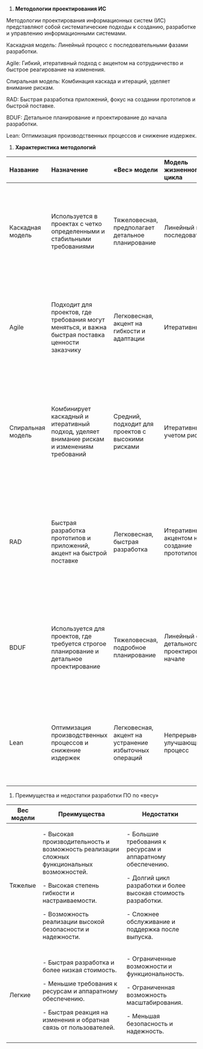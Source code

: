 ﻿1) **Методологии проектирования ИС**

Методологии проектирования информационных систем (ИС) представляют собой систематические подходы к созданию, разработке и управлению информационными системами.

Каскадная модель: Линейный процесс с последовательными фазами разработки.

Agile: Гибкий, итеративный подход с акцентом на сотрудничество и быстрое реагирование на изменения.

Спиральная модель: Комбинация каскада и итераций, уделяет внимание рискам.

RAD: Быстрая разработка приложений, фокус на создании прототипов и быстрой поставке.

BDUF: Детальное планирование и проектирование до начала разработки.

Lean: Оптимизация производственных процессов и снижение издержек.

1) **Характеристика методологий**

|Название|Назначение|«Вес» модели|Модель жизненного цикла|Фазы и стадии методологии|
| :- | :- | :- | :- | :- |
|Каскадная модель|Используется в проектах с четко определенными и стабильными требованиями|Тяжеловесная, предполагает детальное планирование|Линейный и последовательный|<p>- Анализ</p><p>- Проектирование</p><p>- Разработка</p><p>- Тестирование</p><p>- Внедрение</p><p>- поддержка</p>|
|Agile|Подходит для проектов, где требования могут меняться, и важна быстрая поставка ценности заказчику|Легковесная, акцент на гибкости и адаптации|Итеративный|<p>- Определение требований</p><p>- Планирование итерации с разработкой и тестированием</p><p>- обратная связь и адаптация</p>|
|Спиральная модель|Комбинирует каскадный и итеративный подход, уделяет внимание рискам и изменениям требований|Средний, подходит для проектов с высокими рисками|Итеративный с учетом рисков|<p>- Оценка рисков</p><p>- определение целей и альтернатив</p><p>- разработка</p><p>- тестирование</p><p>- планирование следующей итерации</p>|
|RAD|Быстрая разработка прототипов и приложений, акцент на быстрой поставке|Легковесная, быстрая разработка|Итеративный с акцентом на создание прототипов|<p>- Моделирование данных</p><p>- создание прототипа</p><p>- разработка</p><p>- тестирование</p><p>- интеграция и развертывание</p>|
|BDUF|Используется для проектов, где требуется строгое планирование и детальное проектирование|Тяжеловесная, подробное планирование|Линейный с фазой детального проектирования в начале|<p>- Определение требований</p><p>- детальное проектирование</p><p>- разработка</p><p>- тестирование</p><p>- внедрение</p><p>- поддержка</p>|
|Lean|Оптимизация производственных процессов и снижение издержек|Легковесная, акцент на устранение избыточных операций|Непрерывный улучшающий процесс|<p>- Анализ процессов</p><p>- устранение потерь</p><p>- оптимизация</p><p>- повторение и улучшение</p>|

1) Преимущества и недостатки разработки ПО по «весу»

|**Вес модели**|**Преимущества**|**Недостатки**|
| - | - | - |
|Тяжелые|<p>- Высокая производительность и возможность реализации сложных функциональных возможностей.</p><p>- Высокая степень гибкости и настраиваемости.</p><p>- Возможность реализации высокой безопасности и надежности.</p>|<p>- Большие требования к ресурсам и аппаратному обеспечению.</p><p>- Долгий цикл разработки и более высокая стоимость разработки.</p><p>- Сложнее обслуживание и поддержка после выпуска.</p>|
|Легкие|<p>- Быстрая разработка и более низкая стоимость.</p><p>- Меньшие требования к ресурсам и аппаратному обеспечению.</p><p>- Быстрая реакция на изменения и обратная связь от пользователей.</p>|<p>- Ограниченные возможности и функциональность.</p><p>- Ограниченная возможность масштабирования.</p><p>- Меньшая безопасность и надежность.</p>|

